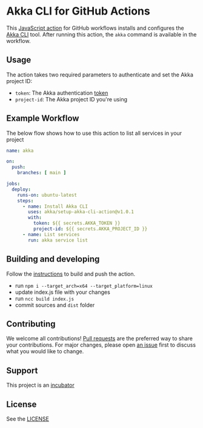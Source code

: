 # Akka CLI for GitHub Actions

This [JavaScript action](https://docs.github.com/en/actions/creating-actions/creating-a-javascript-action) for 
GitHub workflows installs and configures the [Akka CLI](https://doc.akka.io/akka-cli/using-cli.html) tool. After running this action, the `akka` 
command is 
available in the workflow. 



## Usage

The action takes two required parameters to authenticate and set the Akka project ID:

* `token`: The Akka authentication [token](https://doc.akka.io/snapshots/akka-documentation/operations/integrating-cicd/index.html#create_a_service_token)
* `project-id`: The Akka project ID you're using

## Example Workflow

The below flow shows how to use this action to list all services in your project

```yaml
name: akka

on: 
  push:
    branches: [ main ]

jobs:
  deploy:
    runs-on: ubuntu-latest
    steps:
      - name: Install Akka CLI
        uses: akka/setup-akka-cli-action@v1.0.1
        with:
          token: ${{ secrets.AKKA_TOKEN }}
          project-id: ${{ secrets.AKKA_PROJECT_ID }}
      - name: List services
        run: akka service list
```

## Building and developing

Follow the [instructions](https://docs.github.com/en/actions/creating-actions/creating-a-javascript-action#commit-tag-and-push-your-action-to-github) to build and push the action.

* run `npm i --target_arch=x64 --target_platform=linux`
* update index.js file with your changes
* run `ncc build index.js`
* commit sources and `dist` folder

## Contributing

We welcome all contributions! [Pull requests](https://github.com/akka/setup-akka-cli-action/pulls) are the preferred way to share your contributions. For major changes, please open [an issue](https://github.com/akka/setup-akka-cli-action/issues) first to discuss what you would like to change.

## Support

This project is an [incubator](https://doc.akka.io/libraries/akka-dependencies/current/support-terminology.html#incubating)

## License

See the [LICENSE](./LICENSE)
